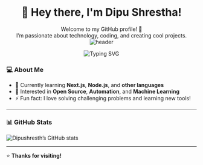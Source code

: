 <div align="center">

# 👋 Hey there, I'm Dipu Shrestha!

Welcome to my GitHub profile! 🚀  
I’m passionate about technology, coding, and creating cool projects.
![header](https://capsule-render.vercel.app/api?type=rect&color=0:000000,100:003300&height=200&section=header&text=FRONTEND&fontSize=60&fontColor=00FF00&animation=fadeIn&fontAlign=50&fontAlignY=55)

![Typing SVG](https://readme-typing-svg.demolab.com?font=Fira+Code&weight=600&size=28&pause=1000&color=00FF00&center=true&vCenter=true&width=500&lines=Frontend+Developer;React+Developer;Web+Designer)


</div>


### 💻 About Me
- 🌱 Currently learning **Next.js**, **Node.js**, and **other languages**
- 🧠 Interested in **Open Source**, **Automation**, and **Machine Learning**
- ⚡ Fun fact: I love solving challenging problems and learning new tools!

---


### 📊 GitHub Stats
![Dipushresth’s GitHub stats](https://github-readme-stats.vercel.app/api?username=Dipushresth&show_icons=true&theme=tokyonight)

---

⭐ **Thanks for visiting!**





